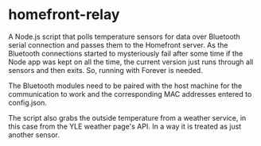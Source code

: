 homefront-relay
===============

A Node.js script that polls temperature sensors for data over Bluetooth serial connection and passes them to the Homefront server. As the Bluetooth connections started to mysteriously fail after some time if the Node app was kept on all the time, the current version just runs through all sensors and then exits. So, running with Forever is needed.

The Bluetooth modules need to be paired with the host machine for the communication to work and the corresponding MAC addresses entered to config.json.

The script also grabs the outside temperature from a weather service, in this case from the YLE weather page's API. In a way it is treated as just another sensor.  